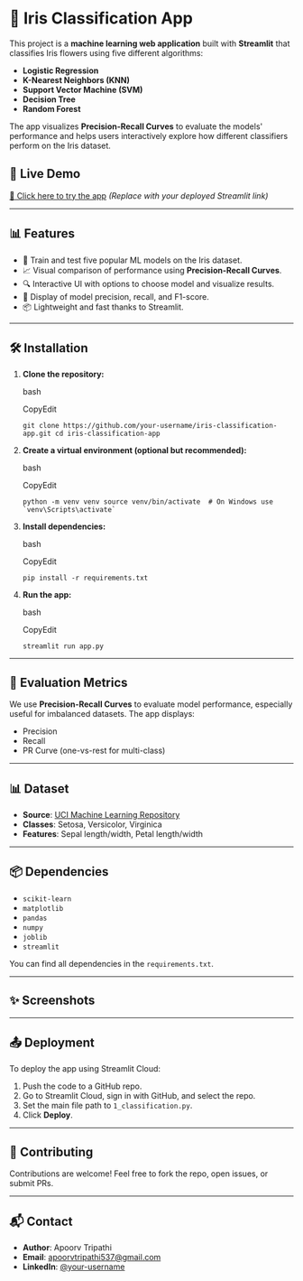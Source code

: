 # 🌸 Iris Classification App

This project is a **machine learning web application** built with **Streamlit** that classifies Iris flowers using five different algorithms:

-   **Logistic Regression**
-   **K-Nearest Neighbors (KNN)**
-   **Support Vector Machine (SVM)**
-   **Decision Tree**
-   **Random Forest**

The app visualizes **Precision-Recall Curves** to evaluate the models' performance and helps users interactively explore how different classifiers perform on the Iris dataset.

## 🚀 Live Demo

[🔗 Click here to try the app](#) _(Replace with your deployed Streamlit link)_

* * *

## 📊 Features

-   🧠 Train and test five popular ML models on the Iris dataset.
-   📈 Visual comparison of performance using **Precision-Recall Curves**.
-   🔍 Interactive UI with options to choose model and visualize results.
-   🧪 Display of model precision, recall, and F1-score.
-   📦 Lightweight and fast thanks to Streamlit.

* * *

## 🛠️ Installation

1.  **Clone the repository:**

    bash

    CopyEdit

    `git clone https://github.com/your-username/iris-classification-app.git cd iris-classification-app`

2.  **Create a virtual environment (optional but recommended):**

    bash

    CopyEdit

    `` python -m venv venv source venv/bin/activate  # On Windows use `venv\Scripts\activate` ``

3.  **Install dependencies:**

    bash

    CopyEdit

    `pip install -r requirements.txt`

4.  **Run the app:**

    bash

    CopyEdit

    `streamlit run app.py`

* * *

## 🧪 Evaluation Metrics

We use **Precision-Recall Curves** to evaluate model performance, especially useful for imbalanced datasets. The app displays:

-   Precision
-   Recall
-   PR Curve (one-vs-rest for multi-class)
* * *

## 📊 Dataset

-   **Source**: [UCI Machine Learning Repository](https://archive.ics.uci.edu/ml/datasets/iris)
-   **Classes**: Setosa, Versicolor, Virginica
-   **Features**: Sepal length/width, Petal length/width
* * *

## 📦 Dependencies

-   `scikit-learn`
-   `matplotlib`
-   `pandas`
-   `numpy`
-   `joblib`
-   `streamlit`

You can find all dependencies in the `requirements.txt`.

* * *

## ✨ Screenshots


* * *

## 📤 Deployment

To deploy the app using Streamlit Cloud:

1.  Push the code to a GitHub repo.
2.  Go to Streamlit Cloud, sign in with GitHub, and select the repo.
3.  Set the main file path to `1_classification.py`.
4.  Click **Deploy**.
* * *

## 🤝 Contributing

Contributions are welcome! Feel free to fork the repo, open issues, or submit PRs.


* * *

## 📬 Contact

-   **Author**: Apoorv Tripathi
-   **Email**: apoorvtripathi537@gmail.com
-   **LinkedIn**: [@your-username](https://www.linkedin.com/in/apoorv-tripathi-19b132178/)
